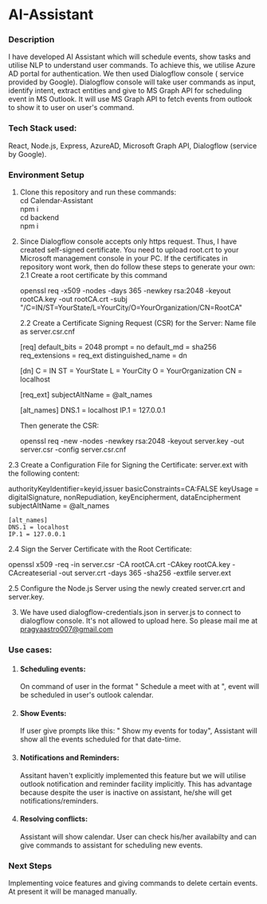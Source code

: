 # AI-Assistant

### Description

I have developed AI Assistant which will schedule events, show tasks and utilise NLP to understand user commands. To achieve this, we utilise Azure AD portal for authentication. We then used Dialogflow console ( service provided by Google). Dialogflow console will take user commands as input, identify intent, extract entities and give to MS Graph API for scheduling event in MS Outlook. It will use MS Graph API to fetch events from outlook to show it to user on user's command.

### Tech Stack used:

React, Node.js, Express, AzureAD, Microsoft Graph API, Dialogflow (service by Google).

### Environment Setup

1. Clone this repository and run these commands: <br>
   cd Calendar-Assistant <br>
   npm i<br>
   cd backend<br>
   npm i<br>

2. Since Dialogflow console accepts only https request. Thus, I have created self-signed certificate. You need to upload root.crt to your Microsoft management console in your PC. If the certificates in repository wont work, then do follow these steps to generate your own: <br>
   2.1 Create a root certificate by this command <br>

   openssl req -x509 -nodes -days 365 -newkey rsa:2048 -keyout rootCA.key -out rootCA.crt -subj "/C=IN/ST=YourState/L=YourCity/O=YourOrganization/CN=RootCA"

   2.2 Create a Certificate Signing Request (CSR) for the Server: Name file as server.csr.cnf <br>

   [req]
   default_bits = 2048
   prompt = no
   default_md = sha256
   req_extensions = req_ext
   distinguished_name = dn

   [dn]
   C = IN
   ST = YourState
   L = YourCity
   O = YourOrganization
   CN = localhost

   [req_ext]
   subjectAltName = @alt_names

   [alt_names]
   DNS.1 = localhost
   IP.1 = 127.0.0.1

   Then generate the CSR:

   openssl req -new -nodes -newkey rsa:2048 -keyout server.key -out server.csr -config server.csr.cnf

2.3 Create a Configuration File for Signing the Certificate: server.ext with the following content: <br>

authorityKeyIdentifier=keyid,issuer
basicConstraints=CA:FALSE
keyUsage = digitalSignature, nonRepudiation, keyEncipherment, dataEncipherment
subjectAltName = @alt_names

    [alt_names]
    DNS.1 = localhost
    IP.1 = 127.0.0.1

2.4 Sign the Server Certificate with the Root Certificate: <br>

openssl x509 -req -in server.csr -CA rootCA.crt -CAkey rootCA.key -CAcreateserial -out server.crt -days 365 -sha256 -extfile server.ext

2.5 Configure the Node.js Server using the newly created server.crt and server.key.

3. We have used dialogflow-credentials.json in server.js to connect to dialogflow console. It's not allowed to upload here. So please mail me at pragyaastro007@gmail.com

### Use cases:

1. #### Scheduling events:

   On command of user in the format " Schedule a meet with <Person> at <date-time>", event will be scheduled in user's outlook calendar.

2. #### Show Events:

   If user give prompts like this: " Show my events for today", Assistant will show all the events scheduled for that date-time.

3. #### Notifications and Reminders:

   Assitant haven't explicitly implemented this feature but we will utilise outlook notification and reminder facility implicitly. This has advantage because despite the user is inactive on assistant, he/she will get notifications/reminders.

4. #### Resolving conflicts:
   Assistant will show calendar. User can check his/her availabilty and can give commands to assistant for scheduling new events.

### Next Steps

Implementing voice features and giving commands to delete certain events. At present it will be managed manually.
